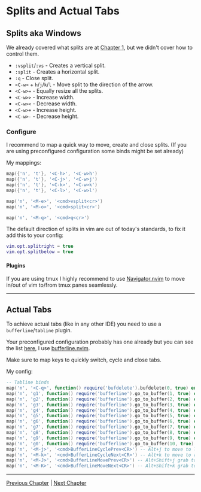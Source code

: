 # Splits and Actual Tabs

## Splits aka Windows
We already covered what splits are at [Chapter 1](01-the-vim-language.md), but we didn't cover how to control them.

* `:vsplit`/`:vs` - Creates a vertical split.
* `:split` - Creates a horizontal split.
* `:q` - Close split.
* `<C-w>` + `h`/`j`/`k`/`l` - Move split to the direction of the arrow.
* `<C-w>=` - Equally resize all the splits.
* `<C-w>>` - Increase width.
* `<C-w><` - Decrease width.
* `<C-w>+` - Increase height.
* `<C-w>-` - Decrease height.

### Configure
I recommend to map a quick way to move, create and close splits. (If you are using preconfigured configuration some binds might be set already)

My mappings:
```lua
map({'n', 't'}, '<C-h>', '<C-w>h')
map({'n', 't'}, '<C-j>', '<C-w>j')
map({'n', 't'}, '<C-k>', '<C-w>k')
map({'n', 't'}, '<C-l>', '<C-w>l')

map('n', '<M-e>', '<cmd>vsplit<cr>')
map('n', '<M-o>', '<cmd>split<cr>')

map('n', '<M-q>', '<cmd>q<cr>')
```

The default direction of splits in vim are out of today's standards, to fix it add this to your config:
```lua
vim.opt.splitright = true
vim.opt.splitbelow = true
```

#### Plugins
If you are using tmux I highly recommend to use [Navigator.nvim](https://github.com/numToStr/Navigator.nvim) to move in/out of vim to/from tmux panes seamlessly.

---

## Actual Tabs
To achieve actual tabs (like in any other IDE) you need to use a `bufferline`/`tabline` plugin.

Your preconfigured configuration probably has one already but you can see the list [here](https://github.com/rockerBOO/awesome-neovim#tabline), I use [bufferline.nvim](https://github.com/akinsho/bufferline.nvim).

Make sure to map keys to quickly switch, cycle and close tabs.

My config:
```lua
-- Tabline binds
map('n', '<C-q>', function() require('bufdelete').bufdelete(0, true) end) -- shift+Quit to close current tab
map('n', 'g1', function() require('bufferline').go_to_buffer(1, true) end)
map('n', 'g2', function() require('bufferline').go_to_buffer(2, true) end)
map('n', 'g3', function() require('bufferline').go_to_buffer(3, true) end)
map('n', 'g4', function() require('bufferline').go_to_buffer(4, true) end)
map('n', 'g5', function() require('bufferline').go_to_buffer(5, true) end)
map('n', 'g6', function() require('bufferline').go_to_buffer(6, true) end)
map('n', 'g7', function() require('bufferline').go_to_buffer(7, true) end)
map('n', 'g8', function() require('bufferline').go_to_buffer(8, true) end)
map('n', 'g9', function() require('bufferline').go_to_buffer(9, true) end)
map('n', 'g0', function() require('bufferline').go_to_buffer(10, true) end)
map('n', '<M-j>', '<cmd>BufferLineCyclePrev<CR>') -- Alt+j to move to left
map('n', '<M-k>', '<cmd>BufferLineCycleNext<CR>') -- Alt+k to move to right
map('n', '<M-J>', '<cmd>BufferLineMovePrev<CR>') -- Alt+Shift+j grab to with you to left
map('n', '<M-K>', '<cmd>BufferLineMoveNext<CR>') -- Alt+Shift+k grab to with you to right
```

---

[Previous Chapter](./05-text-objects.md) | [Next Chapter](./07-vim-goodies.md)
